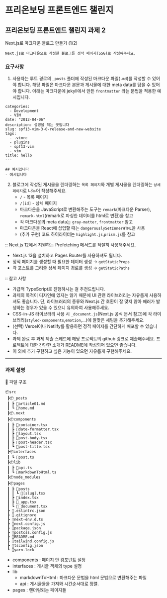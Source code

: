 # 프리온보딩 프론트엔드 챌린지
## 프리온보딩 프론트엔드 챌린지 과제 2
Next.js로 마크다운 블로그 만들기 (1/2)

`Next.js로 마크다운으로 작성한 블로그를 정적 페이지(SSG)로 작성해주세요.`

### 요구사항
1) 사용자는 루트 경로의 `_posts` 폴더에 작성된 마크다운 파일(`.md`)를 작성할 수 있어야 합니다. 해당 파일은 마크다운 본문과 게시물에 대한 meta data를 담을 수 있어야 합니다. 아래는 마크다운에 jekyll에서 만든 `frontmatter` 라는 문법을 적용한 예시입니다.
```
categories:
  - Development
  - VIM
date: "2012-04-06"
description: 설명을 적는 곳입니다
slug: spf13-vim-3-0-release-and-new-website
tags:
  - .vimrc
  - plugins
  - spf13-vim
  - vim
title: hello
---

## 예시입니다
- 예시입니다
```

2) 블로그에 작성된 게시물을 렌더링하는 `목록 페이지`와 개별 게시물을 렌더링하는 `상세 페이지`로 나누어 작성해주세요.
   + `/` - 목록 페이지
   + `/[id]` - 상세 페이지
   + 마크다운을 JavaScript로 변환해주는 도구는 `remark`(마크다운 Parser), `remark-html`(remark로 파싱한 데이터를 html로 변환)을 참고
   + 각 마크다운의 meta data는 `gray-matter`, `frontmatter` 참고
   + 마크다운을 React에 삽입할 때는 `dangerouslySetInnerHTML`을 사용
   + (추가 구현) 코드 하이라이터는 `highlight.js`,`prism.js`를 참고


:: Next.js 12에서 지원하는 Prefetching 메서드를 적절히 사용해주세요.
  + Next.js 13을 설치하고 Pages Router를 사용하셔도 됩니다.
  + 정적 페이지를 생성할 때 필요한 데이터 생성 → `getStaticProps`
  + 각 포스트를 그려줄 상세 페이지 경로를 생성 → `getStaticPaths`

:: 참고 사항
  + 가급적 TypeScript로 진행하시는 걸 추천드립니다.
  + 과제의 목적이 디자인에 있지는 않기 때문에 UI 관련 라이브러리는 자유롭게 사용하셔도 좋습니다. 단, 라이브러리의 종류와 Next.js 간 호환이 잘 맞지 않아 에러가 발생하는 경우가 있을 수 있으니 유의하여 사용해주세요.
  + CSS-in-JS 라이브러리 사용 시 `_document.js`(Next.js 공식 문서 참고)에 각 라이브러리(`styled-components`,`emotion`,...)에 알맞은 세팅을 추가해주세요.
  + (선택) Vercel이나 Netlify를 활용하면 정적 페이지를 간단하게 배포할 수 있습니다.
  + 과제 완료 후 과제 제출 스레드에 해당 프로젝트의 github 링크로 제출해주세요. 프로젝트에 대한 간단한 소개가 README에 작성되어 있으면 좋습니다.
  + 이 외에 추가 구현하고 싶은 기능이 있으면 자유롭게 구현해주세요.
   
------------

### 과제 설명
📂 파일 구조
```
📦src
 ┣📦_posts
 ┃ ┣ 📜article01.md
 ┃ ┗ 📜home.md
 ┣📦.next
 ┣📦components
 ┃ ┣ 📜container.tsx
 ┃ ┣ 📜date-formatter.tsx
 ┃ ┣ 📜layout.tsx
 ┃ ┣ 📜post-body.tsx
 ┃ ┣ 📜post-header.tsx
 ┃ ┗ 📜post-title.tsx
 ┣📦interfaces
 ┃ ┗ 📜post.ts
 ┣📦lib
 ┃ ┣ 📜api.ts
 ┃ ┗ 📜markdownToHtml.ts
 ┣📦node_modules
 ┣📦pages
 ┃ ┣ 📂posts
 ┃ ┃ ┗ 📜[slug].tsx
 ┃ ┣ 📜index.tsx
 ┃ ┣ 📜_app.tsx
 ┃ ┗ 📜_document.tsx
 ┣ 📜.eslintrc.json
 ┣ 📜.gitignore
 ┣ 📜next-env.d.ts
 ┣ 📜next.config.js
 ┣ 📜package.json
 ┣ 📜postcss.config.js
 ┣ 📜README.md
 ┣ 📜tailwind.config.js
 ┣ 📜tsconfig.json
 ┗ 📜yarn.lock
```
+ components : 페이지 안 컴포넌트 설정
+ interfaces : 게시글 객체의 type 설정
+ lib
  + markdownToHtml : 마크다운 문법을 html 문법으로 변환해주는 파일
  + api : 게시글들을 가져와 시간순서대로 정렬.
+ pages : 렌더링되는 페이지들
